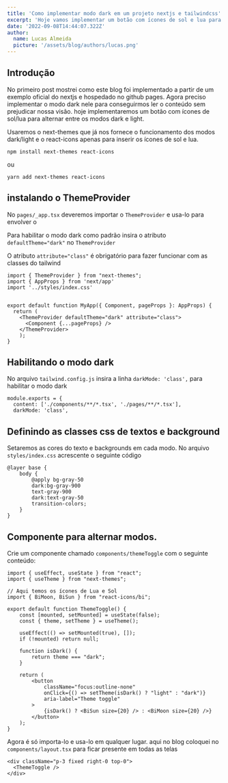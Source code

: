 ```yaml
---
title: 'Como implementar modo dark em um projeto nextjs e tailwindcss'
excerpt: 'Hoje vamos implementar um botão com ícones de sol e lua para alternar entre os modos dark e light.'
date: '2022-09-08T14:44:07.322Z'
author:
  name: Lucas Almeida
  picture: '/assets/blog/authors/lucas.png'
---
```


## Introdução

No primeiro post mostrei como este blog foi implementado a partir de um exemplo oficial do nextjs e hospedado no github pages. Agora preciso implementar o modo dark nele para conseguirmos ler o conteúdo sem prejudicar nossa visão. hoje implementaremos um botão com ícones de sol/lua para alternar entre os modos dark e light. 

Usaremos o next-themes que já nos fornece o funcionamento dos modos dark/light e o react-icons apenas para inserir os ícones de sol e lua.

```
npm install next-themes react-icons
```
ou
```
yarn add next-themes react-icons
```

## instalando o ThemeProvider

No `pages/_app.tsx` deveremos importar o `ThemeProvider` e usa-lo para envolver o <Component>

Para habilitar o modo dark como padrão insira o atributo `defaultTheme="dark"` no `ThemeProvider`

O atributo `attribute="class"` é obrigatório para fazer funcionar com as classes do tailwind
```
import { ThemeProvider } from "next-themes";
import { AppProps } from 'next/app'
import '../styles/index.css'


export default function MyApp({ Component, pageProps }: AppProps) {
  return (
    <ThemeProvider defaultTheme="dark" attribute="class">
      <Component {...pageProps} />
    </ThemeProvider>
    );
}

```

## Habilitando o modo dark

No arquivo `tailwind.config.js` insira a linha `darkMode: 'class',` para habilitar o modo dark
```
module.exports = {
  content: ['./components/**/*.tsx', './pages/**/*.tsx'],
  darkMode: 'class',
```

## Definindo as classes css de textos e background

Setaremos as cores do texto e backgrounds em cada modo.
No arquivo `styles/index.css` acrescente o seguinte código
```
@layer base {
    body {
        @apply bg-gray-50
        dark:bg-gray-900
        text-gray-900
        dark:text-gray-50
        transition-colors;
    }
}
```

## Componente para alternar modos.

Crie um componente chamado `components/themeToggle` com o seguinte conteúdo:

```
import { useEffect, useState } from "react";
import { useTheme } from "next-themes";

// Aqui temos os ícones de Lua e Sol
import { BiMoon, BiSun } from "react-icons/bi";

export default function ThemeToggle() {
    const [mounted, setMounted] = useState(false);
    const { theme, setTheme } = useTheme();

    useEffect(() => setMounted(true), []);
    if (!mounted) return null;

    function isDark() {
        return theme === "dark";
    }

    return (
        <button
            className="focus:outline-none"
            onClick={() => setTheme(isDark() ? "light" : "dark")}
            aria-label="Theme toggle"
        >
            {isDark() ? <BiSun size={20} /> : <BiMoon size={20} />}
        </button>
    );
}
```
Agora é só importa-lo e usa-lo em qualquer lugar. aqui no blog coloquei no `components/layout.tsx` para ficar presente em todas as telas

```
<div className="p-3 fixed right-0 top-0">
  <ThemeToggle />
</div>
```